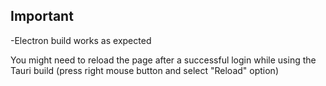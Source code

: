 ## Important

-Electron build works as expected

You might need to reload the page after a successful login while using the Tauri build (press right mouse button and select "Reload" option)
